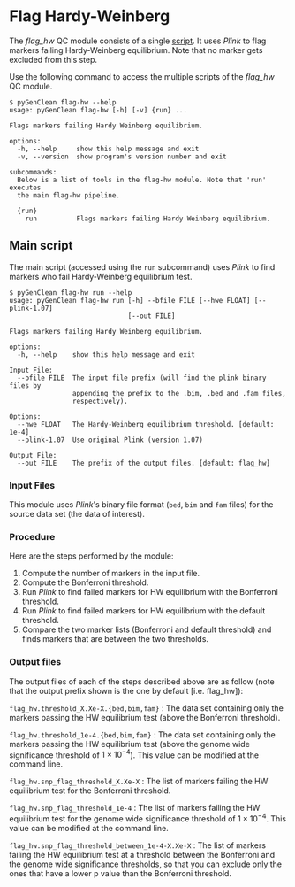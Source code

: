 # Flag Hardy-Weinberg

The _flag_hw_ QC module consists of a single [script](#main-script). It uses
_Plink_ to flag markers failing Hardy-Weinberg equilibrium. Note that no marker
gets excluded from this step.

Use the following command to access the multiple scripts of the _flag_hw_ QC
module.

```shell-session
$ pyGenClean flag-hw --help
usage: pyGenClean flag-hw [-h] [-v] {run} ...

Flags markers failing Hardy Weinberg equilibrium.

options:
  -h, --help     show this help message and exit
  -v, --version  show program's version number and exit

subcommands:
  Below is a list of tools in the flag-hw module. Note that 'run' executes
  the main flag-hw pipeline.

  {run}
    run          Flags markers failing Hardy Weinberg equilibrium.
```

## Main script

The main script (accessed using the `run` subcommand) uses _Plink_
to find markers who fail Hardy-Weinberg equilibrium test.

```shell-session
$ pyGenClean flag-hw run --help
usage: pyGenClean flag-hw run [-h] --bfile FILE [--hwe FLOAT] [--plink-1.07]
                              [--out FILE]

Flags markers failing Hardy Weinberg equilibrium.

options:
  -h, --help    show this help message and exit

Input File:
  --bfile FILE  The input file prefix (will find the plink binary files by
                appending the prefix to the .bim, .bed and .fam files,
                respectively).

Options:
  --hwe FLOAT   The Hardy-Weinberg equilibrium threshold. [default: 1e-4]
  --plink-1.07  Use original Plink (version 1.07)

Output File:
  --out FILE    The prefix of the output files. [default: flag_hw]
```

### Input Files

This module uses _Plink_'s binary file format (`bed`, `bim` and `fam` files) for
the source data set (the data of interest).

### Procedure

Here are the steps performed by the module:

1. Compute the number of markers in the input file.
2. Compute the Bonferroni threshold.
3. Run _Plink_ to find failed markers for HW equilibrium with the Bonferroni
   threshold.
4. Run _Plink_ to find failed markers for HW equilibrium with the default
   threshold.
5. Compare the two marker lists (Bonferroni and default threshold) and finds
   markers that are between the two thresholds.

### Output files

The output files of each of the steps described above are as follow (note that
the output prefix shown is the one by default [i.e. flag_hw]):

`flag_hw.threshold_X.Xe-X.{bed,bim,fam}`
: The data set containing only the markers passing the HW equilibrium test
  (above the Bonferroni threshold).

`flag_hw.threshold_1e-4.{bed,bim,fam}`
: The data set containing only the markers passing the HW equilibrium test
  (above the genome wide significance threshold of $1 \times 10^{−4}$). This
  value can be modified at the command line.

`flag_hw.snp_flag_threshold_X.Xe-X`
: The list of markers failing the HW equilibrium test for the Bonferroni
  threshold.

`flag_hw.snp_flag_threshold_1e-4`
: The list of markers failing the HW equilibrium test for the genome wide
  significance threshold of $1 \times 10^{−4}$. This value can be modified at
  the command line.

`flag_hw.snp_flag_threshold_between_1e-4-X.Xe-X`
: The list of markers failing the HW equilibrium test at a threshold between the
  Bonferroni and the genome wide significance thresholds, so that you can
  exclude only the ones that have a lower p value than the Bonferroni threshold.
